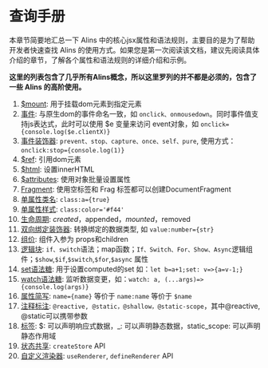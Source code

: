 <!--
 * @Author: chenzhongsheng
 * @Date: 2023-09-17 16:33:22
 * @Description: Coding something
-->
# 查询手册

本章节简要地汇总一下 Alins 中的核心jsx属性和语法规则，主要目的是为了帮助开发者快速查找 Alins 的使用方式。如果您是第一次阅读该文档，建议先阅读具体介绍的章节，了解各个属性和语法规则的详细介绍和示例。

**这里的列表包含了几乎所有Alins概念，所以这里罗列的并不都是必须的，包含了一些 Alins 的高阶使用。**

1. [$mount](./jsx): 用于挂载dom元素到指定元素
2. [事件](./jsx): 与原生dom的事件命名一致，如 `onclick、onmousedown`。同时事件值支持js表达式，此时可以使用 $e 变量来访问 event对象，如 `onclick={console.log($e.clientX)}`
3. [事件装饰器](./jsx): `prevent、stop、capture、once、self、pure`, 使用方式：`onclick:stop={console.log(1)}`
4. [$ref](./jsx): 引用dom元素
5. [$html](./jsx): 设置innerHTML
6. [$attributes](./jsx): 使用对象批量设置属性
7. [Fragment](./jsx): 使用空标签和 Frag 标签都可以创建DocumentFragment
8. [单属性类名](./class): `class:a={true}`
9.  [单属性样式](./style): `class:color='#f44'`
10. [生命周期](./lifecycle): $created，$appended，$mounted，$removed
11. [双向绑定装饰器](./binding): 转换绑定的数据类型, 如 `value:number={str}`
12. [组价](./component): 组件入参为 props和children
13. [逻辑块](./logic): `if、switch`语法；map函数；`If、Switch、For、Show、Async`逻辑组件；`$show`,`$if`,`$switch`,`$for`,`$async` 属性
14. [set语法糖](./rule): 用于设置computed的set 如：`let b=a+1;set: v=>{a=v-1;}`
15. [watch语法糖](./rule): 监听数据变更，如：`watch: a, (...args)=>{console.log(args)}`
16. [属性简写](./rule): `name={name}` 等价于 `name:name` 等价于 `$name`
17. [注释标注](./rule): `@reactive, @static，@shallow，@static-scope`，其中@reactive, @static可以携带参数
18. [标签](./rule): $: 可以声明响应式数据，_: 可以声明静态数据，static_scope: 可以声明静态作用域
19. [状态共享](./store): `createStore` API
20. [自定义渲染器](./render): `useRenderer`, `defineRenderer` API